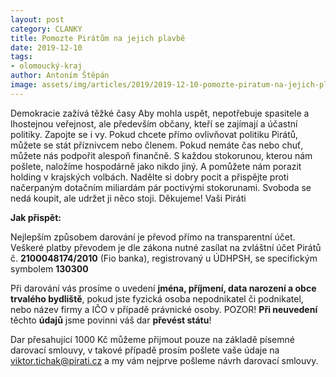 ```yaml
---
layout: post
category: CLANKY
title: Pomozte Pirátům na jejich plavbě
date: 2019-12-10
tags: 
- olomoucký-kraj
author: Antoním Štěpán
image: assets/img/articles/2019/2019-12-10-pomozte-piratum-na-jejich-plavbe.jpg  #751x422 pixelu
---
```


Demokracie zažívá těžké časy Aby mohla uspět, nepotřebuje spasitele a lhostejnou veřejnost, ale především občany, kteří se zajímají a účastní politiky. Zapojte se i vy. Pokud chcete přímo ovlivňovat politiku Pirátů, můžete se stát příznivcem nebo členem. Pokud nemáte čas nebo chuť, můžete nás podpořit alespoň finančně. S každou stokorunou, kterou nám pošlete, naložíme hospodárně jako nikdo jiný. A pomůžete nám porazit holding v krajských volbách. Nadělte si dobry pocit a přispějte proti načerpaným dotačním miliardám pár poctivými stokorunami. Svoboda se nedá koupit, ale udržet ji něco stoji. Děkujeme! Vaši Piráti

**Jak přispět:**

Nejlepším způsobem darování je převod přímo na transparentní účet. Veškeré platby převodem je dle zákona nutné zasílat na zvláštní účet Pirátů č. **2100048174/2010** (Fio banka), registrovaný u ÚDHPSH, se specifickým symbolem **130300**

Při darování vás prosíme o uvedení **jména, příjmení, data narození a obce trvalého bydliště**, pokud jste fyzická osoba nepodnikatel či podnikatel, nebo název firmy a IČO v případě právnické osoby. POZOR! **Při neuvedení** těchto **údajů** jsme povinni váš dar **převést státu**!

Dar přesahující 1000 Kč můžeme přijmout pouze na základě písemné darovací smlouvy, v takové případě prosím pošlete vaše údaje na viktor.tichak@pirati.cz a my vám nejprve pošleme návrh darovací smlouvy.